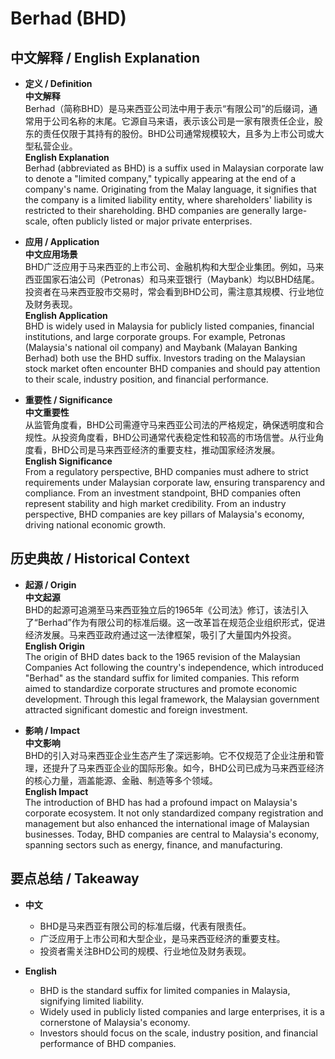 # Berhad (BHD)

## 中文解释 / English Explanation

* **定义 / Definition**  
  **中文解释**  
  Berhad（简称BHD）是马来西亚公司法中用于表示“有限公司”的后缀词，通常用于公司名称的末尾。它源自马来语，表示该公司是一家有限责任企业，股东的责任仅限于其持有的股份。BHD公司通常规模较大，且多为上市公司或大型私营企业。  
  **English Explanation**  
  Berhad (abbreviated as BHD) is a suffix used in Malaysian corporate law to denote a "limited company," typically appearing at the end of a company's name. Originating from the Malay language, it signifies that the company is a limited liability entity, where shareholders' liability is restricted to their shareholding. BHD companies are generally large-scale, often publicly listed or major private enterprises.

* **应用 / Application**  
  **中文应用场景**  
  BHD广泛应用于马来西亚的上市公司、金融机构和大型企业集团。例如，马来西亚国家石油公司（Petronas）和马来亚银行（Maybank）均以BHD结尾。投资者在马来西亚股市交易时，常会看到BHD公司，需注意其规模、行业地位及财务表现。  
  **English Application**  
  BHD is widely used in Malaysia for publicly listed companies, financial institutions, and large corporate groups. For example, Petronas (Malaysia's national oil company) and Maybank (Malayan Banking Berhad) both use the BHD suffix. Investors trading on the Malaysian stock market often encounter BHD companies and should pay attention to their scale, industry position, and financial performance.

* **重要性 / Significance**  
  **中文重要性**  
  从监管角度看，BHD公司需遵守马来西亚公司法的严格规定，确保透明度和合规性。从投资角度看，BHD公司通常代表稳定性和较高的市场信誉。从行业角度看，BHD公司是马来西亚经济的重要支柱，推动国家经济发展。  
  **English Significance**  
  From a regulatory perspective, BHD companies must adhere to strict requirements under Malaysian corporate law, ensuring transparency and compliance. From an investment standpoint, BHD companies often represent stability and high market credibility. From an industry perspective, BHD companies are key pillars of Malaysia's economy, driving national economic growth.

## 历史典故 / Historical Context

* **起源 / Origin**  
  **中文起源**  
  BHD的起源可追溯至马来西亚独立后的1965年《公司法》修订，该法引入了“Berhad”作为有限公司的标准后缀。这一改革旨在规范企业组织形式，促进经济发展。马来西亚政府通过这一法律框架，吸引了大量国内外投资。  
  **English Origin**  
  The origin of BHD dates back to the 1965 revision of the Malaysian Companies Act following the country's independence, which introduced "Berhad" as the standard suffix for limited companies. This reform aimed to standardize corporate structures and promote economic development. Through this legal framework, the Malaysian government attracted significant domestic and foreign investment.

* **影响 / Impact**  
  **中文影响**  
  BHD的引入对马来西亚企业生态产生了深远影响。它不仅规范了企业注册和管理，还提升了马来西亚企业的国际形象。如今，BHD公司已成为马来西亚经济的核心力量，涵盖能源、金融、制造等多个领域。  
  **English Impact**  
  The introduction of BHD has had a profound impact on Malaysia's corporate ecosystem. It not only standardized company registration and management but also enhanced the international image of Malaysian businesses. Today, BHD companies are central to Malaysia's economy, spanning sectors such as energy, finance, and manufacturing.

## 要点总结 / Takeaway

* **中文**  
  - BHD是马来西亚有限公司的标准后缀，代表有限责任。  
  - 广泛应用于上市公司和大型企业，是马来西亚经济的重要支柱。  
  - 投资者需关注BHD公司的规模、行业地位及财务表现。

* **English**  
  - BHD is the standard suffix for limited companies in Malaysia, signifying limited liability.  
  - Widely used in publicly listed companies and large enterprises, it is a cornerstone of Malaysia's economy.  
  - Investors should focus on the scale, industry position, and financial performance of BHD companies.